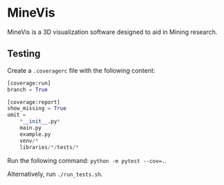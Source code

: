 # MineVis

MineVis is a 3D visualization software designed to aid in Mining research.

## Testing

Create a `.coveragerc` file with the following content:

```python
[coverage:run]
branch = True

[coverage:report]
show_missing = True
omit = 
    *__init__.py*
    main.py
    example.py
    venv/*
    libraries/*/tests/*

```

Run the following command: `python -m pytest --cov=.`.

Alternatively, run `./run_tests.sh`.

